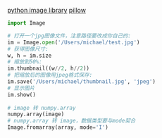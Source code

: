[python image library](http://effbot.org/imagingbook/)
[pillow](http://pillow.readthedocs.io/en/latest/index.html)

```python
import Image

# 打开一个jpg图像文件，注意路径要改成你自己的:
im = Image.open('/Users/michael/test.jpg')
# 获得图像尺寸:
w, h = im.size
# 缩放到50%:
im.thumbnail((w//2, h//2))
# 把缩放后的图像用jpeg格式保存:
im.save('/Users/michael/thumbnail.jpg', 'jpeg')
# 显示图片
im.show()
 
# image 转 numpy.array
numpy.array(image)
# numpy.array 转 image，数据类型要与mode契合
Image.fromarray(array, mode='I')

```